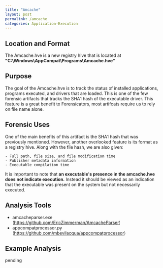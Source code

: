 ```yaml
---
title: "Amcache"
layout: post
permalink: /amcache
categories: Application-Execution
---
```

## Location and Format

The Amcache.hve is a new registry hive that is located at **"C:\Windows\AppCompat\Programs\Amcache.hve"**

## Purpose

The goal of the Amcache.hve is to track the status of installed applications, programs executed, and drivers that are loaded. This is one of the few forensic artifacts that tracks the SHA1 hash of the executable driver. This feature is a great benefit to Forensicators, most artifcats require us to rely on file name alone.

## Forensic Uses

One of the main benefits of this artifact is the SHA1 hash that was previously mentioned. However, another overlooked feature is its format as a registry hive. Along with the file hash, we are also given:

    - Full path, file size, and file modification time
    - Publisher metadata information
    - Executable compilation time

It is important to note that **an executable's presence in the amcache.hve does not indicate execution.** Instead it should be viewed as an indication that the executable was present on the system but not necessarily executed.

## Analysis Tools 

- amcacheparser.exe (https://github.com/EricZimmerman/AmcacheParser)
- appcompatprocessor.py (https://github.com/mbevilacqua/appcompatprocessor)

## Example Analysis

pending